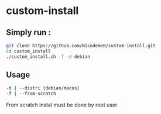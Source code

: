 # custom-install

## Simply run :
<!--sh -c "$(curl -fsSL https://raw.githubusercontent.com/NicodemeB/custom-install/master/custom_install.sh)"-->
```bash
git clone https://github.com/NicodemeB/custom-install.git
cd custom_install 
./custom_install.sh -f -d debian
```
## Usage
```bash
-d | --distri {debian/macos}
-f | --from-scratch 
```
From scratch instal must be done by root user

<!--
### debian - from scratch 
```bash
curl https://raw.githubusercontent.com/NicodemeB/custom-install/master/custom_install.sh | bash --from-scratch --distri debian
```

### macos - from scratch 
```bash
curl https://raw.githubusercontent.com/NicodemeB/custom-install/master/custom_install.sh | bash --from-scratch --distri macos
```

sh -c "$(wget https://raw.githubusercontent.com/NicodemeB/custom-install/master/custom_install.sh -O -)"-->